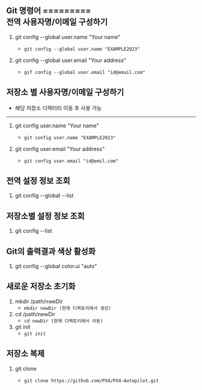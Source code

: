 Git 명령어
=========<br/>
전역 사용자명/이메일 구성하기
--------------------------
1. git config --global user.name "Your name"
    * `git config --global user.name "EXAMPLE2023"`

2. git config --global user.email "Your address"
    * `gif config --global user.email "id@email.com"`

저장소 별 사용자명/이메일 구성하기
-------------------------------
* 해당 저장소 디렉터리 이동 후 사용 가능
-------------------------------
1. git config user.name "Your name"
    * `git config user.name "EXAMPLE2023"`

2. git config user.email "Your address"
    * `git config user.email "id@emil.com"`

전역 설정 정보 조회
-----------------
1. git config --global --list

저장소별 설정 정보 조회
---------------------
1. git config --list

Git의 출력결과 색상 활성화
------------------------
1. git config --global color.ui "auto"

새로운 저장소 초기화
------------------
1. mkdir /path/nweDir
    * `mkdir newDir (현재 디렉토리에서 생성)`
2. cd /path/newDir
    * `cd newDir (현재 디렉토리에서 이동)`
3. git init
    * `git init`

저장소 복제
----------
1. git clone <target url>
    * `git clone https://github.com/PX4/PX4-Autopilot.git`

